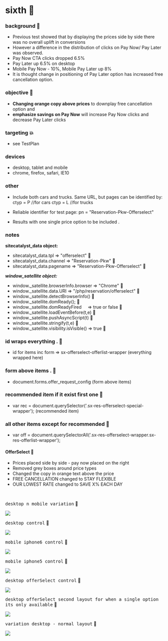 # sixth  :rocket:

### background  :bell:
- Previous test showed that by displaying the prices side by side there was no overall uplift in conversions
- However a difference in the distribution of clicks on Pay Now/ Pay Later was observed.
- Pay Now CTA clicks dropped 6.5%
- Pay Later up 6.5% on desktop
- Mobile Pay Now - 10%, Mobile Pay Later up 8%
- It is thought change in positioning of Pay Later option has increased free cancellation option.


### objective :book:
- __Changing orange copy above prices__ to downplay free cancellation option and
- __emphasize savings on Pay Now__ will increase Pay Now clicks and decrease Pay Later clicks

### targeting :boom:
- see TestPlan

### devices      
- desktop, tablet and mobile
- chrome, firefox, safari, IE10

### other     
- Include both cars and trucks. Same URL, but pages can be identified by:				
	ctyp = P      //for cars
	ctyp = L      //for trucks

- Reliable identifier for test page:
	pn = "Reservation-Pkw-Offerselect"

- Results with one single price option to be included .          

### notes
__sitecatalyst_data object:__           
- sitecatalyst_data.tpl => "offerselect"  :snail:      
- sitecatalyst_data.channel => "Reservation-Pkw"  :snail:      
- sitecatalyst_data.pagename => "Reservation-Pkw-Offerselect" :snail:      

___window_satellite object:___ 
- window._satellite.browserInfo.browser => "Chrome"  :snake:    
- window._satellite.data.URI => "/php/reservation/offerselect"  :snake:      
- window._satellite.detectBrowserInfo()  :snake:     
- window._satellite.domReady();    :snake:   
- window._satellite.domReadyFired     => true or false  :snake:     
- window._satellite.loadEventBefore(t,e)  :snake:     
- window._satellite.pushAsyncScript(t)  :snake:     
- window._satellite.stringify(t,e)  :snake:      
- window._satellite.visibility.isVisible() => true  :snake:      
 

### id wraps everything . :ledger:
- id for items inc form =>  sx-offerselect-offerlist-wrapper  (everything wrapped here)

### form above items .  :ledger:
- document.forms.offer_request_config  (form above items)

### recommended item if it exist first one :ledger:
- var rec = document.querySelector('.sx-res-offerselect-special-wrapper');      (recommended item)

### all other items except for recommended :ledger:
- var off = document.querySelectorAll('.sx-res-offerselect-wrapper.sx-res-offerlist-wrapper');


#### OfferSelect :ledger:
- Prices placed side by side - pay now placed on the right
- Removed grey boxes around price types
- Changed the copy in orange text above the price
-	FREE CANCELLATION changed to STAY FLEXIBLE
-	OUR LOWEST RATE changed to 	SAVE X% EACH DAY




<br/>

<kbd>desktop n mobile variation</kbd>  :rocket:          

![](/images/offerSelectVar1DesktopMobile.png)      

<kbd>desktop control</kbd>  :rocket:         

![](/images/desktop-control.png)      

<kbd>mobile iphone6 control</kbd>  :rocket:          

![](/images/iphone6-control.png)        

<kbd>mobile iphone5 control</kbd>  :rocket:          

![](/images/iphone5-control.png)        

<kbd>desktop offerSelect control</kbd>  :rocket:          

![](/images/offerSelectControlDesktop.png)      


<kbd>desktop offerSelect second layout for when a single option its only available</kbd>  :rocket:          

![](/images/secondOption.png)      

<kbd>variation desktop - normal layout</kbd>  :rocket:          

![](/images/variation-desktop.png)      








